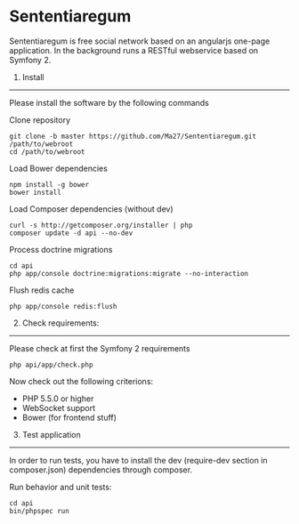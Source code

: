 Sententiaregum
==============

Sententiaregum is free social network based on an angularjs one-page application. In the background runs a RESTful 
webservice based on Symfony 2.


1) Install
----------

Please install the software by the following commands

Clone repository

    git clone -b master https://github.com/Ma27/Sententiaregum.git /path/to/webroot
    cd /path/to/webroot

Load Bower dependencies

    npm install -g bower
    bower install

Load Composer dependencies (without dev)

    curl -s http://getcomposer.org/installer | php
    composer update -d api --no-dev
    
Process doctrine migrations

    cd api
    php app/console doctrine:migrations:migrate --no-interaction
    
Flush redis cache

    php app/console redis:flush


2) Check requirements:
----------------------

Please check at first the Symfony 2 requirements

    php api/app/check.php


Now check out the following criterions:

  - PHP 5.5.0 or higher
  - WebSocket support
  - Bower (for frontend stuff)

3) Test application
-------------------

In order to run tests, you have to install the dev (require-dev section in composer.json) dependencies through composer.

Run behavior and unit tests:

    cd api
    bin/phpspec run
